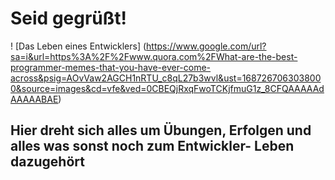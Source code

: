 # Seid gegrüßt!

! [Das Leben eines Entwicklers] (https://www.google.com/url?sa=i&url=https%3A%2F%2Fwww.quora.com%2FWhat-are-the-best-programmer-memes-that-you-have-ever-come-across&psig=AOvVaw2AGCH1nRTU_c8qL27b3wvl&ust=1687267063038000&source=images&cd=vfe&ved=0CBEQjRxqFwoTCKjfmuG1z_8CFQAAAAAdAAAAABAE)

## Hier dreht sich alles um Übungen, Erfolgen und alles was sonst noch zum Entwickler- Leben dazugehört
